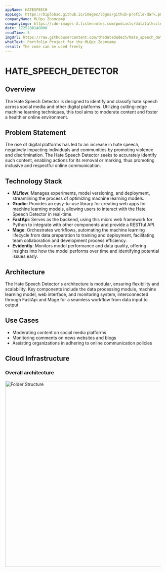 ```yaml
---
appName: HATESPEECH
appLogo: https://biplobsd.github.io/images/logos/github-profile-dark.png
companyName: MLOps Zoomcamp
companyLogo: https://cdn-images-3.listennotes.com/podcasts/datatalksclub-datatalksclub-viRa_IWBTkE-mYlu3oVsPgn.1400x1400.jpg
date: 1725288148000
readTime: 5
imgUrl: https://raw.githubusercontent.com/thedatadudech/hate_speech_detector/main/documentation/assets/hatespeech.drawio.png
whatText: Portfolio Project for the MLOps Zoomcamp
result: The code can be used freely
---
```


# HATE_SPEECH_DETECTOR

## Overview

The Hate Speech Detector is designed to identify and classify hate speech across social media and other digital platforms. Utilizing cutting-edge machine learning techniques, this tool aims to moderate content and foster a healthier online environment.

## Problem Statement

The rise of digital platforms has led to an increase in hate speech, negatively impacting individuals and communities by promoting violence and discrimination. The Hate Speech Detector seeks to accurately identify such content, enabling actions for its removal or marking, thus promoting inclusive and respectful online communication.

## Technology Stack

- **MLflow**: Manages experiments, model versioning, and deployment, streamlining the process of optimizing machine learning models.
- **Gradio**: Provides an easy-to-use library for creating web apps for machine learning models, allowing users to interact with the Hate Speech Detector in real-time.
- **FastApi**: Serves as the backend, using this micro web framework for Python to integrate with other components and provide a RESTful API.
- **Mage**: Orchestrates workflows, automating the machine learning lifecycle from data preparation to training and deployment, facilitating team collaboration and development process efficiency.
- **Evidently**: Monitors model performance and data quality, offering insights into how the model performs over time and identifying potential issues early.

## Architecture

The Hate Speech Detector's architecture is modular, ensuring flexibility and scalability. Key components include the data processing module, machine learning model, web interface, and monitoring system, interconnected through FastApi and Mage for a seamless workflow from data input to output.

## Use Cases

- Moderating content on social media platforms
- Monitoring comments on news websites and blogs
- Assisting organizations in adhering to online communication policies

## Cloud Infrastructure

### Overall architecture

<img src="https://raw.githubusercontent.com/thedatadudech/hate_speech_detector/main/documentation/assets/hatespeech.drawio.png" alt="Folder Structure" width="800" height="600">
